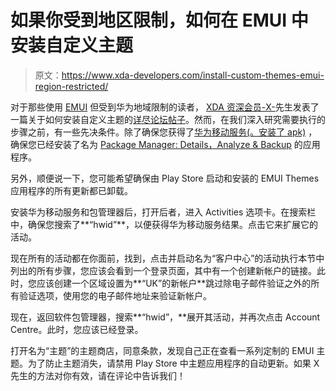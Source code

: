 # 如果你受到地区限制，如何在 EMUI 中安装自定义主题

> 原文：<https://www.xda-developers.com/install-custom-themes-emui-region-restricted/>

对于那些使用 [EMUI](https://www.xda-developers.com/emui-9-review-design-behavior-huawei-honor-android-pie/) 但受到华为地域限制的读者， [XDA 资深会员-X-](https://forum.xda-developers.com/member.php?u=464050)先生发表了一篇关于如何安装自定义主题的[详尽论坛帖子](https://forum.xda-developers.com/huawei-p30-pro/how-to/how-to-install-custom-themes-vog-l04-t3935227)。然而，在我们深入研究需要执行的步骤之前，有一些先决条件。除了确保您获得了[华为移动服务(。安装了 apk)](https://www.apkmirror.com/apk/huawei-internet-services/huawei-mobile-services/huawei-mobile-services-2-7-0-303-release/) ，确保您已经安装了名为 [Package Manager: Details，Analyze & Backup](https://play.google.com/store/apps/details?id=sarangal.packagemanager) 的应用程序。

另外，顺便说一下，您可能希望确保由 Play Store 启动和安装的 EMUI Themes 应用程序的所有更新都已卸载。

安装华为移动服务和包管理器后，打开后者，进入 Activities 选项卡。在搜索栏中，确保您搜索了**“hwid”**，以便获得华为移动服务结果。点击它来扩展它的活动。

现在所有的活动都在你面前，找到，点击并启动名为“客户中心”的活动执行本节中列出的所有步骤，您应该会看到一个登录页面，其中有一个创建新帐户的链接。此时，您应该创建一个区域设置为**“UK”的新帐户**跳过除电子邮件验证之外的所有验证选项，使用您的电子邮件地址来验证新帐户。

现在，返回软件包管理器，搜索**“hwid”，**展开其活动，并再次点击 Account Centre。此时，您应该已经登录。

打开名为“主题”的主题商店，同意条款，发现自己正在查看一系列定制的 EMUI 主题。为了防止主题消失，请禁用 Play Store 中主题应用程序的自动更新。如果 X 先生的方法对你有效，请在评论中告诉我们！